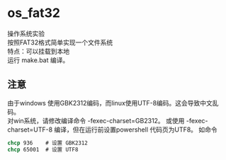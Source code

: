 # os_fat32
操作系统实验  
按照FAT32格式简单实现一个文件系统  
特点：可以挂载到本地  
运行 make.bat 编译。  

## 注意
由于windows 使用GBK2312编码，而linux使用UTF-8编码。这会导致中文乱码。  
对win系统，请修改编译命令 -fexec-charset=GB2312。
或使用 -fexec-charset=UTF-8 编译，但在运行前设置powershell 代码页为UTF8。
如命令 
``` cmd
chcp 936    # 设置 GBK2312
chcp 65001  # 设置 UTF8
```
